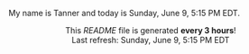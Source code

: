 My name is Tanner and today is Sunday, June 9, 5:15 PM EDT.

<p align="center">This <i>README</i> file is generated <b>every 3 hours</b>!</br>Last refresh: Sunday, June 9, 5:15 PM EDT<br /></p>
